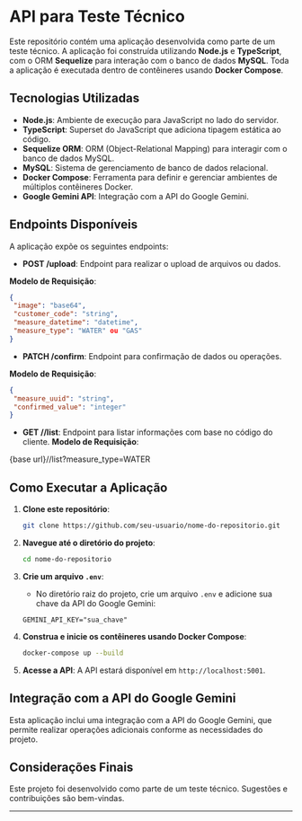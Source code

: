 # API para Teste Técnico

Este repositório contém uma aplicação desenvolvida como parte de um teste técnico. A aplicação foi construída utilizando **Node.js** e **TypeScript**, com o ORM **Sequelize** para interação com o banco de dados **MySQL**. Toda a aplicação é executada dentro de contêineres usando **Docker Compose**.

## Tecnologias Utilizadas

- **Node.js**: Ambiente de execução para JavaScript no lado do servidor.
- **TypeScript**: Superset do JavaScript que adiciona tipagem estática ao código.
- **Sequelize ORM**: ORM (Object-Relational Mapping) para interagir com o banco de dados MySQL.
- **MySQL**: Sistema de gerenciamento de banco de dados relacional.
- **Docker Compose**: Ferramenta para definir e gerenciar ambientes de múltiplos contêineres Docker.
- **Google Gemini API**: Integração com a API do Google Gemini.

## Endpoints Disponíveis

A aplicação expõe os seguintes endpoints:

- **POST /upload**: Endpoint para realizar o upload de arquivos ou dados.

**Modelo de Requisição**:

```json
{
 "image": "base64",
 "customer_code": "string",
 "measure_datetime": "datetime",
 "measure_type": "WATER" ou "GAS"
}

```

- **PATCH /confirm**: Endpoint para confirmação de dados ou operações.

**Modelo de Requisição**:

```json
{
 "measure_uuid": "string",
 "confirmed_value": "integer"
}

```

- **GET /<customer code>/list**: Endpoint para listar informações com base no código do cliente.
**Modelo de Requisição**:

{base url}/<customer code>/list?measure_type=WATER 


## Como Executar a Aplicação

1. **Clone este repositório**:

    ```bash
    git clone https://github.com/seu-usuario/nome-do-repositorio.git
    ```

2. **Navegue até o diretório do projeto**:

    ```bash
    cd nome-do-repositorio
    ```

3. **Crie um arquivo `.env`**:
   - No diretório raiz do projeto, crie um arquivo `.env` e adicione sua chave da API do Google Gemini:

    ```plaintext
    GEMINI_API_KEY="sua_chave"
    ```

4. **Construa e inicie os contêineres usando Docker Compose**:

    ```bash
    docker-compose up --build
    ```

5. **Acesse a API**: 
    A API estará disponível em `http://localhost:5001`.

## Integração com a API do Google Gemini

Esta aplicação inclui uma integração com a API do Google Gemini, que permite realizar operações adicionais conforme as necessidades do projeto.

## Considerações Finais

Este projeto foi desenvolvido como parte de um teste técnico. Sugestões e contribuições são bem-vindas.

---